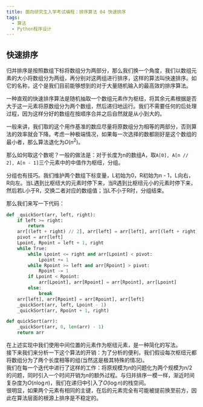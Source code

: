 ```yaml
---
title: 面向研究生入学考试编程：排序算法 04 快速排序
tags: 
  - 算法
  - Python程序设计
---
```


## 快速排序

归并排序是按照数组下标将数组分为两部分，那么我们换一个角度，我们以数组元素的大小将数组分为两组，再分别对这两组进行排序，这样的算法叫快速排序。如它的名称，这个是我们目前能够想到的对于大量随机输入的最高效的排序算法。

一种直观的快速排序算法是随机抽取一个数组元素作为枢纽，将其余元素根据是否大于这一元素将原数组分为两个数组，然后递归地运行。我们不需要任何的后处理过程，因为这样分好的数组在按顺序合并之后自然就是从小到大的。

一般来讲，我们取的这个用作基准的数应尽量将原数组分为相等的两部分，否则算法的效率就会下降。考虑一种极端情况，如果每一次选择的数都刚好是这个数组的最小者，那么算法退化为$O(n^2)$。

那么如何取这个数呢？一般的做法是：对于长度为n的数组A，取`A[0], A[n // 2], A[n - 1]`三个元素中的中值作为枢纽，分组。

分组也有技巧。我们维护两个数组下标变量，L初始为0，R初始为n - 1，L向右，R向左。当L遇到比枢纽大的元素时停下来，当R遇到比枢纽元小的元素时停下来，然后若L小于R，交换二者对应的数组值；当L不小于R时，分组结束。

那么我们来写一下代码：

```py
def _quickSort(arr, left, right):
    if left >= right:
        return
    arr[(left + right) // 2], arr[left] = arr[left], arr[(left + right) // 2]
    pivot = arr[left]
    Lpoint, Rpoint = left + 1, right
    while True:
        while Lpoint <= right and arr[Lpoint] < pivot:
            Lpoint += 1
        while Rpoint >= left and arr[Rpoint] > pivot:
            Rpoint -= 1
        if Lpoint < Rpoint:
            arr[Lpoint], arr[Rpoint] = arr[Rpoint], arr[Lpoint]
        else:
            break
    arr[left], arr[Rpoint] = arr[Rpoint], arr[left]
    _quickSort(arr, left, Lpoint - 1)
    _quickSort(arr, Rpoint + 1, right)

def quickSort(arr):
    _quickSort(arr, 0, len(arr) - 1)
    return arr

```

在上述实现中我们使用中间位置的元素作为枢纽元素，是一种简化的写法。  
接下来我们来分析一下这个算法的开销：为了分析的便利，我们假设每次枢纽元都将数组分为了两个长度相等的组(当然这是极其特殊的情况)。  
我们在每一个迭代中进行了这样的工作：将原规模为$n$的问题化为两个规模为$n/2$的问题，同时引入一个时间开销为$n$的额外过程。与归并排序一模一样，渐近时间复杂度为$O(n\log n)$，我们在递归中引入了$O(\log n)$的栈空间。  
很明显，如果两个元素有相同的主键，在后的元素完全有可能被提前换至前方，因此在算法层面的根源上排序是不稳定的。